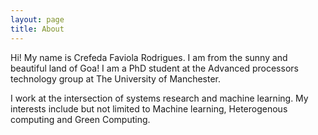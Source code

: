 ```yaml
---
layout: page
title: About
---
```


Hi! My name is Crefeda Faviola Rodrigues. I am from the sunny and beautiful land of Goa! I am a PhD student at the Advanced processors technology group at The University of Manchester.

I work at the intersection of systems research and machine learning. My interests include but not limited to Machine learning, Heterogenous computing and Green Computing.

